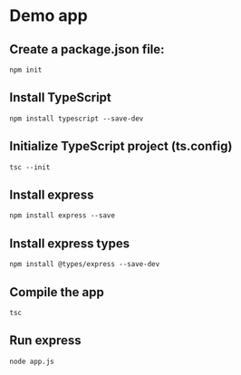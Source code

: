# Demo app
## Create a package.json file: 
`npm init`

## Install TypeScript
`npm install typescript --save-dev`

## Initialize TypeScript project (ts.config)
`tsc --init`
 
## Install express 
`npm install express --save`
 
## Install express types
`npm install @types/express --save-dev`
 
## Compile the app
`tsc`
 
## Run express
`node app.js`
